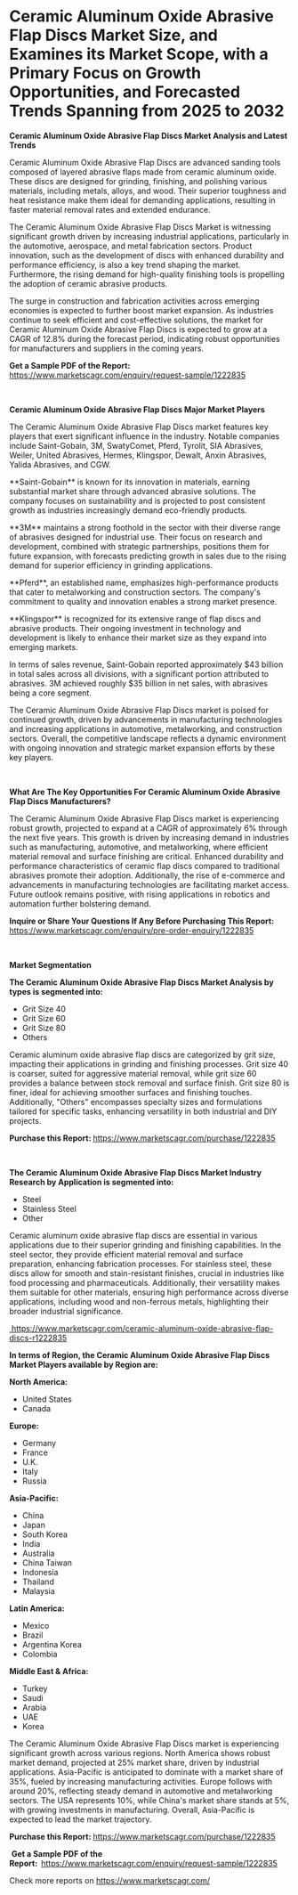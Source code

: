 <p><h1>Ceramic Aluminum Oxide Abrasive Flap Discs Market Size, and Examines its Market Scope, with a Primary Focus on Growth Opportunities, and Forecasted Trends Spanning from 2025 to 2032</h1></p><p><strong>Ceramic Aluminum Oxide Abrasive Flap Discs Market Analysis and Latest Trends</strong></p>
<p><p>Ceramic Aluminum Oxide Abrasive Flap Discs are advanced sanding tools composed of layered abrasive flaps made from ceramic aluminum oxide. These discs are designed for grinding, finishing, and polishing various materials, including metals, alloys, and wood. Their superior toughness and heat resistance make them ideal for demanding applications, resulting in faster material removal rates and extended endurance.</p><p>The Ceramic Aluminum Oxide Abrasive Flap Discs Market is witnessing significant growth driven by increasing industrial applications, particularly in the automotive, aerospace, and metal fabrication sectors. Product innovation, such as the development of discs with enhanced durability and performance efficiency, is also a key trend shaping the market. Furthermore, the rising demand for high-quality finishing tools is propelling the adoption of ceramic abrasive products.</p><p>The surge in construction and fabrication activities across emerging economies is expected to further boost market expansion. As industries continue to seek efficient and cost-effective solutions, the market for Ceramic Aluminum Oxide Abrasive Flap Discs is expected to grow at a CAGR of 12.8% during the forecast period, indicating robust opportunities for manufacturers and suppliers in the coming years.</p></p>
<p><strong>Get a Sample PDF of the Report:&nbsp;</strong> <a href="https://www.marketscagr.com/enquiry/request-sample/1222835?utm_campaign=2271&utm_medium=2&utm_source=Github&utm_content=ia&utm_term=02032025&utm_id=ceramic-aluminum-oxide-abrasive-flap-discs">https://www.marketscagr.com/enquiry/request-sample/1222835</a></p>
<p>&nbsp;</p>
<p><strong>Ceramic Aluminum Oxide Abrasive Flap Discs Major Market Players</strong></p>
<p><p>The Ceramic Aluminum Oxide Abrasive Flap Discs market features key players that exert significant influence in the industry. Notable companies include Saint-Gobain, 3M, SwatyComet, Pferd, Tyrolit, SIA Abrasives, Weiler, United Abrasives, Hermes, Klingspor, Dewalt, Anxin Abrasives, Yalida Abrasives, and CGW.</p><p>**Saint-Gobain** is known for its innovation in materials, earning substantial market share through advanced abrasive solutions. The company focuses on sustainability and is projected to post consistent growth as industries increasingly demand eco-friendly products.</p><p>**3M** maintains a strong foothold in the sector with their diverse range of abrasives designed for industrial use. Their focus on research and development, combined with strategic partnerships, positions them for future expansion, with forecasts predicting growth in sales due to the rising demand for superior efficiency in grinding applications.</p><p>**Pferd**, an established name, emphasizes high-performance products that cater to metalworking and construction sectors. The company's commitment to quality and innovation enables a strong market presence.</p><p>**Klingspor** is recognized for its extensive range of flap discs and abrasive products. Their ongoing investment in technology and development is likely to enhance their market size as they expand into emerging markets.</p><p>In terms of sales revenue, Saint-Gobain reported approximately $43 billion in total sales across all divisions, with a significant portion attributed to abrasives. 3M achieved roughly $35 billion in net sales, with abrasives being a core segment.</p><p>The Ceramic Aluminum Oxide Abrasive Flap Discs market is poised for continued growth, driven by advancements in manufacturing technologies and increasing applications in automotive, metalworking, and construction sectors. Overall, the competitive landscape reflects a dynamic environment with ongoing innovation and strategic market expansion efforts by these key players.</p></p>
<p>&nbsp;</p>
<p><strong>What Are The Key Opportunities For Ceramic Aluminum Oxide Abrasive Flap Discs Manufacturers?</strong></p>
<p><p>The Ceramic Aluminum Oxide Abrasive Flap Discs market is experiencing robust growth, projected to expand at a CAGR of approximately 6% through the next five years. This growth is driven by increasing demand in industries such as manufacturing, automotive, and metalworking, where efficient material removal and surface finishing are critical. Enhanced durability and performance characteristics of ceramic flap discs compared to traditional abrasives promote their adoption. Additionally, the rise of e-commerce and advancements in manufacturing technologies are facilitating market access. Future outlook remains positive, with rising applications in robotics and automation further bolstering demand.</p></p>
<p><strong>Inquire or Share Your Questions If Any Before Purchasing This Report:</strong> <a href="https://www.marketscagr.com/enquiry/pre-order-enquiry/1222835?utm_campaign=2271&utm_medium=2&utm_source=Github&utm_content=ia&utm_term=02032025&utm_id=ceramic-aluminum-oxide-abrasive-flap-discs">https://www.marketscagr.com/enquiry/pre-order-enquiry/1222835</a></p>
<p>&nbsp;</p>
<p><strong>Market Segmentation</strong></p>
<p><strong>The Ceramic Aluminum Oxide Abrasive Flap Discs Market Analysis by types is segmented into:</strong></p>
<p><ul><li>Grit Size 40</li><li>Grit Size 60</li><li>Grit Size 80</li><li>Others</li></ul></p>
<p><p>Ceramic aluminum oxide abrasive flap discs are categorized by grit size, impacting their applications in grinding and finishing processes. Grit size 40 is coarser, suited for aggressive material removal, while grit size 60 provides a balance between stock removal and surface finish. Grit size 80 is finer, ideal for achieving smoother surfaces and finishing touches. Additionally, "Others" encompasses specialty sizes and formulations tailored for specific tasks, enhancing versatility in both industrial and DIY projects.</p></p>
<p><strong>Purchase this Report:&nbsp;</strong><a href="https://www.marketscagr.com/purchase/1222835?utm_campaign=2271&utm_medium=2&utm_source=Github&utm_content=ia&utm_term=02032025&utm_id=ceramic-aluminum-oxide-abrasive-flap-discs">https://www.marketscagr.com/purchase/1222835</a></p>
<p>&nbsp;</p>
<p><strong>The Ceramic Aluminum Oxide Abrasive Flap Discs Market Industry Research by Application is segmented into:</strong></p>
<p><ul><li>Steel</li><li>Stainless Steel</li><li>Other</li></ul></p>
<p><p>Ceramic aluminum oxide abrasive flap discs are essential in various applications due to their superior grinding and finishing capabilities. In the steel sector, they provide efficient material removal and surface preparation, enhancing fabrication processes. For stainless steel, these discs allow for smooth and stain-resistant finishes, crucial in industries like food processing and pharmaceuticals. Additionally, their versatility makes them suitable for other materials, ensuring high performance across diverse applications, including wood and non-ferrous metals, highlighting their broader industrial significance.</p></p>
<p><a href="https://www.marketscagr.com/ceramic-aluminum-oxide-abrasive-flap-discs-r1222835?utm_campaign=2271&utm_medium=2&utm_source=Github&utm_content=ia&utm_term=02032025&utm_id=ceramic-aluminum-oxide-abrasive-flap-discs">&nbsp;https://www.marketscagr.com/ceramic-aluminum-oxide-abrasive-flap-discs-r1222835</a></p>
<p><strong>In terms of Region, the Ceramic Aluminum Oxide Abrasive Flap Discs Market Players available by Region are:</strong></p>
<p>
    <p> <strong> North America: </strong>
        <ul>
            <li>United States</li>
            <li>Canada</li>
        </ul>
        </p> 
    <p> <strong> Europe: </strong>
        <ul>
            <li>Germany</li>
            <li>France</li>
            <li>U.K.</li>
            <li>Italy</li>
            <li>Russia</li>
        </ul>
        </p> 
    <p> <strong> Asia-Pacific: </strong>
        <ul>
            <li>China</li>
            <li>Japan</li>
            <li>South Korea</li>
            <li>India</li>
            <li>Australia</li>
            <li>China Taiwan</li>
            <li>Indonesia</li>
            <li>Thailand</li>
            <li>Malaysia</li>
        </ul>
        </p> 
    <p> <strong> Latin America: </strong>
        <ul>
            <li>Mexico</li>
            <li>Brazil</li>
            <li>Argentina Korea</li>
            <li>Colombia</li>
        </ul>
        </p> 
    <p> <strong> Middle East & Africa: </strong>
        <ul>
            <li>Turkey</li>
            <li>Saudi</li>
            <li>Arabia</li>
            <li>UAE</li>
            <li>Korea</li>
        </ul>
    </p>
    </p>
<p><p>The Ceramic Aluminum Oxide Abrasive Flap Discs market is experiencing significant growth across various regions. North America shows robust market demand, projected at 25% market share, driven by industrial applications. Asia-Pacific is anticipated to dominate with a market share of 35%, fueled by increasing manufacturing activities. Europe follows with around 20%, reflecting steady demand in automotive and metalworking sectors. The USA represents 10%, while China's market share stands at 5%, with growing investments in manufacturing. Overall, Asia-Pacific is expected to lead the market trajectory.</p></p>
<p><strong>Purchase this Report: </strong><a href="https://www.marketscagr.com/purchase/1222835?utm_campaign=2271&utm_medium=2&utm_source=Github&utm_content=ia&utm_term=02032025&utm_id=ceramic-aluminum-oxide-abrasive-flap-discs">https://www.marketscagr.com/purchase/1222835</a></p>
<p>&nbsp;<strong>Get a Sample PDF of the Report:&nbsp;&nbsp;</strong><a href="https://www.marketscagr.com/enquiry/request-sample/1222835?utm_campaign=2271&utm_medium=2&utm_source=Github&utm_content=ia&utm_term=02032025&utm_id=ceramic-aluminum-oxide-abrasive-flap-discs">https://www.marketscagr.com/enquiry/request-sample/1222835</a></p>
<p><strong></strong></p>
<p>Check more reports on <a href="https://www.marketscagr.com/?utm_campaign=2271&utm_medium=2&utm_source=Github&utm_content=ia&utm_term=02032025&utm_id=ceramic-aluminum-oxide-abrasive-flap-discs">https://www.marketscagr.com/</a></p>